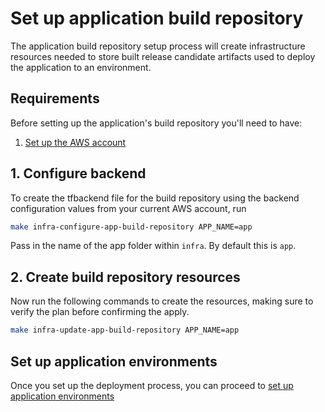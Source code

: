 # Set up application build repository

The application build repository setup process will create infrastructure resources needed to store built release candidate artifacts used to deploy the application to an environment.

## Requirements

Before setting up the application's build repository you'll need to have:

1. [Set up the AWS account](./set-up-aws-account.md)

## 1. Configure backend

To create the tfbackend file for the build repository using the backend configuration values from your current AWS account, run

```bash
make infra-configure-app-build-repository APP_NAME=app
```

Pass in the name of the app folder within `infra`. By default this is `app`.

## 2. Create build repository resources

Now run the following commands to create the resources, making sure to verify the plan before confirming the apply.

```bash
make infra-update-app-build-repository APP_NAME=app
```

## Set up application environments

Once you set up the deployment process, you can proceed to [set up application environments](./set-up-app-env.md)
